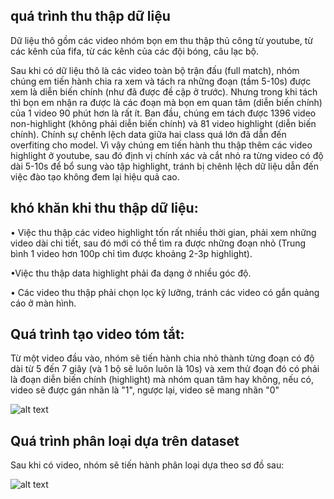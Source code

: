 
## quá trình thu thập dữ liệu
Dữ liệu thô gồm các video nhóm bọn em thu thập thủ công từ youtube, từ các kênh của fifa, từ các kênh của các đội bóng, câu lạc bộ.

Sau khi có dữ liệu thô là các video toàn bộ trận đấu (full match), nhóm chúng em tiến hành chia ra xem và tách ra những đoạn (tầm 5-10s) được xem là diễn biến chính (như đã được đề cập ở trước). Nhưng trong khi tách thì bọn em nhận ra được là các đoạn mà bọn em quan tâm (diễn biến chính) của 1 video 90 phút hơn là rất ít. Ban đầu, chúng em tách được 1396 video non-highlight (không phải diễn biến chính) và 81 video highlight (diễn biến chính). Chính sự chênh lệch data giữa hai class quá lớn đã dẫn đến overfiting cho model. Vì vậy chúng em tiến hành thu thập thêm các video highlight ở youtube, sau đó định vị chính xác và cắt nhỏ ra từng video có độ dài 5-10s để bổ sung vào tập highlight, tránh bị chênh lệch dữ liệu dẫn đến việc đào tạo không đem lại hiệu quả cao.

## khó khăn khi thu thập dữ liệu:
•	Việc thu thập các video highlight tốn rất nhiều thời gian, phải xem những video dài chi tiết, sau đó mới có thể tìm ra được những đoạn nhỏ (Trung bình 1 video hơn 100p chỉ tìm được khoảng 2-3p highlight).

•Việc thu thập data highlight phải đa dạng ở nhiều góc độ.

•	Các video thu thập phải chọn lọc kỹ lưỡng, tránh các video có gắn quảng cáo ở màn hình.

## Quá trình tạo video tóm tắt:

Từ một video đầu vào, nhóm sẽ tiến hành chia nhỏ thành từng đoạn có độ dài từ 5 đến 7 giây (và 1 bộ sẽ luôn luôn là 10s) và xem thử đoạn đó có phải là đoạn diễn biến chính (highlight)
mà nhóm quan tâm hay không, nếu có, video sẽ được gán nhãn là "1", ngược lại, video sẽ mang nhãn "0"

![alt text](https://github.com/minz1337/CS114.M11/blob/main/images/qua_trinh_tao_video_tom_tat.png)

## Quá trình phân loại dựa trên dataset

Sau khi có video, nhóm sẽ tiến hành phân loại dựa theo sơ đồ sau:

![alt text](https://github.com/minz1337/CS114.M11/blob/main/images/Qua_trinh_phan_loai.png)
